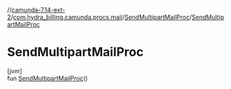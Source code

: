 //[camunda-7.14-ext-2](../../../index.md)/[com.hydra_billing.camunda.procs.mail](../index.md)/[SendMultipartMailProc](index.md)/[SendMultipartMailProc](-send-multipart-mail-proc.md)

# SendMultipartMailProc

[jvm]\
fun [SendMultipartMailProc](-send-multipart-mail-proc.md)()
